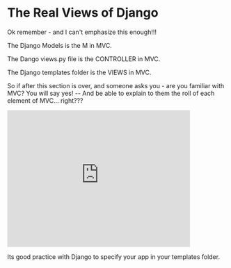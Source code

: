 # The Real Views of Django

Ok remember - and I can't emphasize this enough!!!

The Django Models is the M in MVC.

The Dango views.py file is the CONTROLLER in MVC.

The Django templates folder is the VIEWS in MVC.


So if after this section is over, and someone asks you - are you familiar with MVC?  You will say yes!  -- And be able to explain to them the roll of each element of MVC... right???

<iframe width="420" height="315" src="https://www.youtube.com/embed/1-e0YEluJ6M" frameborder="0" allowfullscreen></iframe>

Its good practice with Django to specify your app in your templates folder.
